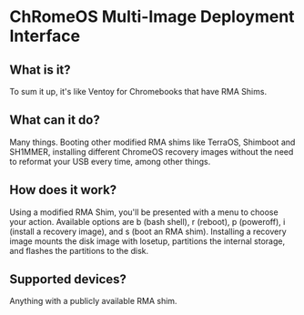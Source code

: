 # ChRomeOS Multi-Image Deployment Interface

## What is it?
To sum it up, it's like Ventoy for Chromebooks that have RMA Shims.

## What can it do?
Many things. Booting other modified RMA shims like TerraOS, Shimboot and SH1MMER, installing different ChromeOS recovery images without the need to reformat your USB every time, among other things.

## How does it work?
Using a modified RMA Shim, you'll be presented with a menu to choose your action. Available options are b (bash shell), r (reboot), p (poweroff), i (install a recovery image), and s (boot an RMA shim). Installing a recovery image mounts the disk image with losetup, partitions the internal storage, and flashes the partitions to the disk.

## Supported devices?
Anything with a publicly available RMA shim.
